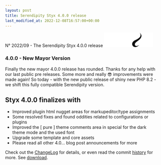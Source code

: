 ```yaml
---
layout: post
title: Serendipity Styx 4.0.0 release
last_modified_at: 2022-12-08T16:57:00+00:00
---
```


N° 2022/09 - The Serendipity Styx 4.0.0 release <img class="php8" src="/i/b/logo_php8_2.svg" alt="php8.2" width="160" height="48">

### 4.0.0 - New Mayor Version

Finally the new mayor 4.0.0 release has rounded. Thanks for any help with our last public pre releases.
Some more and really 😎 improvements were made again!
So today - with the new public release of shiny new PHP 8.2 - we shift this fully compatible Serendipity version.

## Styx 4.0.0 finalizes with

  - Improved plugin html nugget areas for markupeditor/type assignments
  - Some resolved fixes and found oddities related to configurations or plugins
  - Improved the [ pure ] theme comments area in special for the dark theme mode and the used font
  - Upgrade some template and core assets
  - Please read all other 4.0... blog post announcements for more

Check out the [ChangeLog](https://github.com/ophian/styx/blob/4.0.0/docs/NEWS) for details, or even read the commit [history](https://github.com/ophian/styx/commits/4.0.0) for more. See [download](https://github.com/ophian/styx/releases/tag/4.0.0).
